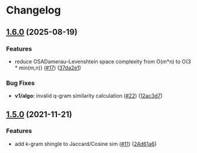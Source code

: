 # Changelog

## [1.6.0](https://www.github.com/hbollon/go-edlib/compare/v1.5.0...v1.6.0) (2025-08-19)


### Features

* reduce OSADamerau–Levenshtein space complexity from O(m*n) to O(3 * min(m,n)) ([#17](https://www.github.com/hbollon/go-edlib/issues/17)) ([37da2e1](https://www.github.com/hbollon/go-edlib/commit/37da2e108e4e0edc01b3b63f74240925aa359aa6))


### Bug Fixes

* **v1/algo:** invalid q-gram similarity calculation ([#22](https://www.github.com/hbollon/go-edlib/issues/22)) ([12ac3d7](https://www.github.com/hbollon/go-edlib/commit/12ac3d78fb78e00261e0ac4aa2951368e5f82941))

## [1.5.0](https://www.github.com/hbollon/go-edlib/compare/v1.4.0...v1.5.0) (2021-11-21)


### Features

* add k-gram shingle to Jaccard/Cosine sim ([#11](https://www.github.com/hbollon/go-edlib/issues/11)) ([24d61a6](https://www.github.com/hbollon/go-edlib/commit/24d61a62ee09eef2a930322cfbb0d4f13f13c5ca))
